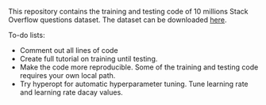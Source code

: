 This repository contains the training and testing code of 10 millions Stack Overflow questions dataset. The dataset 
can be downloaded [here](https://drive.google.com/file/d/1ZU4J3KhJDrHVMj48fROFcTsTZKorPGlG/view?usp=sharing).


To-do lists:
- Comment out all lines of code
- Create full tutorial on training until testing.
- Make the code more reproducible. Some of the training and testing code requires your own local path.
- Try hyperopt for automatic hyperparameter tuning. Tune learning rate and learning rate dacay values.
